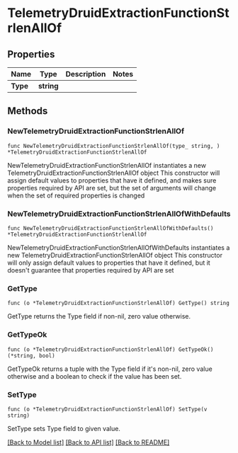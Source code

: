 # TelemetryDruidExtractionFunctionStrlenAllOf

## Properties

Name | Type | Description | Notes
------------ | ------------- | ------------- | -------------
**Type** | **string** |  | 

## Methods

### NewTelemetryDruidExtractionFunctionStrlenAllOf

`func NewTelemetryDruidExtractionFunctionStrlenAllOf(type_ string, ) *TelemetryDruidExtractionFunctionStrlenAllOf`

NewTelemetryDruidExtractionFunctionStrlenAllOf instantiates a new TelemetryDruidExtractionFunctionStrlenAllOf object
This constructor will assign default values to properties that have it defined,
and makes sure properties required by API are set, but the set of arguments
will change when the set of required properties is changed

### NewTelemetryDruidExtractionFunctionStrlenAllOfWithDefaults

`func NewTelemetryDruidExtractionFunctionStrlenAllOfWithDefaults() *TelemetryDruidExtractionFunctionStrlenAllOf`

NewTelemetryDruidExtractionFunctionStrlenAllOfWithDefaults instantiates a new TelemetryDruidExtractionFunctionStrlenAllOf object
This constructor will only assign default values to properties that have it defined,
but it doesn't guarantee that properties required by API are set

### GetType

`func (o *TelemetryDruidExtractionFunctionStrlenAllOf) GetType() string`

GetType returns the Type field if non-nil, zero value otherwise.

### GetTypeOk

`func (o *TelemetryDruidExtractionFunctionStrlenAllOf) GetTypeOk() (*string, bool)`

GetTypeOk returns a tuple with the Type field if it's non-nil, zero value otherwise
and a boolean to check if the value has been set.

### SetType

`func (o *TelemetryDruidExtractionFunctionStrlenAllOf) SetType(v string)`

SetType sets Type field to given value.



[[Back to Model list]](../README.md#documentation-for-models) [[Back to API list]](../README.md#documentation-for-api-endpoints) [[Back to README]](../README.md)


